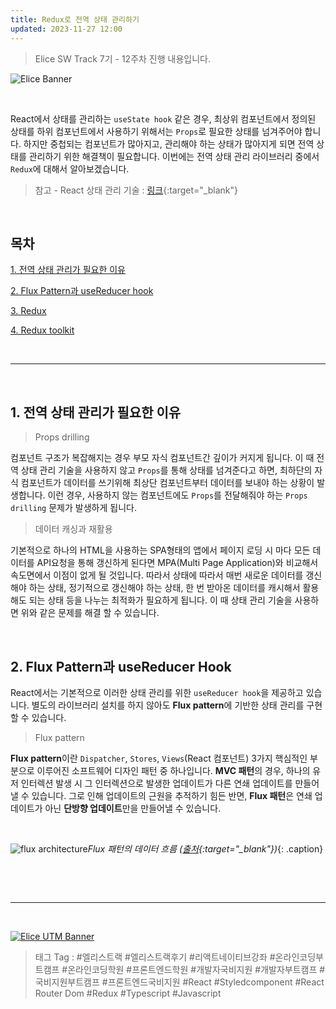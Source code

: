 ```yaml
---
title: Redux로 전역 상태 관리하기
updated: 2023-11-27 12:00
---
```


> Elice SW Track 7기 - 12주차 진행 내용입니다.


![Elice Banner](/blog/assets/elice/SW7_top_banner.png)

&nbsp;

React에서 상태를 관리하는 `useState hook` 같은 경우, 최상위 컴포넌트에서 정의된 상태를 하위 컴포넌트에서 사용하기 위해서는 `Props`로 필요한 상태를 넘겨주어야 합니다. 하지만 중첩되는 컴포넌트가 많아지고, 관리해야 하는 상태가 많아지게 되면 전역 상태를 관리하기 위한 해결책이 필요합니다. 이번에는 전역 상태 관리 라이브러리 중에서 `Redux`에 대해서 알아보겠습니다.

> 참고 - React 상태 관리 기술 : [링크](https://ui.toast.com/posts/ko_20210707){:target="_blank"}




&nbsp;

## 목차

[1. 전역 상태 관리가 필요한 이유](#1-전역-상태-관리가-필요한-이유)

[2. Flux Pattern과 useReducer hook](#2-flux-pattern과-usereducer-hook)

[3. Redux](#3-redux)

[4. Redux toolkit](#4-redux-toolkit)


&nbsp;

---

&nbsp;
## 1. 전역 상태 관리가 필요한 이유

> Props drilling

컴포넌트 구조가 복잡해지는 경우 부모 자식 컴포넌트간 깊이가 커지게 됩니다. 이 때 전역 상태 관리 기술을 사용하지 않고 `Props`를 통해 상태를 넘겨준다고 하면, 최하단의 자식 컴포넌트가 데이터를 쓰기위해 최상단 컴포넌트부터 데이터를 보내야 하는 상황이 발생합니다. 이런 경우, 사용하지 않는 컴포넌트에도 `Props`를 전달해줘야 하는 `Props drilling` 문제가 발생하게 됩니다.

> 데이터 캐싱과 재활용

기본적으로 하나의 HTML을 사용하는 SPA형태의 앱에서 페이지 로딩 시 마다 모든 데이터를 API요청을 통해 갱신하게 된다면 MPA(Multi Page Application)와 비교해서 속도면에서 이점이 없게 될 것입니다. 따라서 상태에 따라서 매번 새로운 데이터를 갱신해야 하는 상태, 정기적으로 갱신해야 하는 상태, 한 번 받아온 데이터를 캐시해서 활용해도 되는 상태 등을 나누는 최적화가 필요하게 됩니다. 이 때 상태 관리 기술을 사용하면 위와 같은 문제를 해결 할 수 있습니다.

&nbsp;
## 2. Flux Pattern과 useReducer Hook

React에서는 기본적으로 이러한 상태 관리를 위한 `useReducer hook`을 제공하고 있습니다. 별도의 라이브러리 설치를 하지 않아도 **Flux pattern**에 기반한 상태 관리를 구현할 수 있습니다.

> Flux pattern

**Flux pattern**이란 `Dispatcher`, `Stores`, `Views`(React 컴포넌트) 3가지 핵심적인 부분으로 이루어진 소프트웨어 디자인 패턴 중 하나입니다. **MVC 패턴**의 경우, 하나의 유저 인터렉션 발생 시 그 인터렉션으로 발생한 업데이트가 다른 연쇄 업데이트를 만들어낼 수 있습니다. 그로 인해 업데이트의 근원을 추적하기 힘든 반면, **Flux 패턴**은 연쇄 업데이트가 아닌 **단방향 업데이트**만을 만들어낼 수 있습니다.

&nbsp;

![flux architecture](https://haruair.github.io/flux/img/flux-simple-f8-diagram-with-client-action-1300w.png)*Flux 패턴의 데이터 흐름 ([출처](https://haruair.github.io/flux/docs/overview.html){:target="_blank"})*{: .caption}

&nbsp;



&nbsp;

---
&nbsp;

[![Elice UTM Banner](/blog/assets/elice/SW7_jihoonkim_bottom_banner.png)](https://elice.training/track/sw?utm_source=sw7&utm_medium=blog&utm_campaign=challenge&utm_content=m2gzitm8b)
&nbsp;
> 태그 Tag : #엘리스트랙 #엘리스트랙후기 #리액트네이티브강좌 #온라인코딩부트캠프 #온라인코딩학원 #프론트엔드학원 #개발자국비지원 #개발자부트캠프 #국비지원부트캠프 #프론트엔드국비지원 #React #Styledcomponent #React Router Dom #Redux #Typescript #Javascript